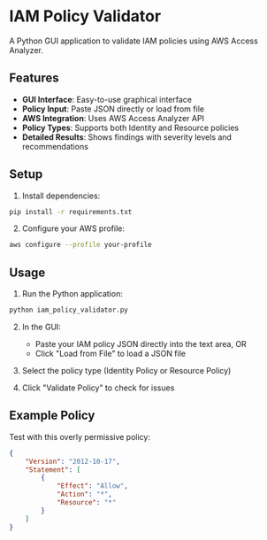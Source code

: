 # IAM Policy Validator

A Python GUI application to validate IAM policies using AWS Access Analyzer.

## Features

- **GUI Interface**: Easy-to-use graphical interface
- **Policy Input**: Paste JSON directly or load from file
- **AWS Integration**: Uses AWS Access Analyzer API
- **Policy Types**: Supports both Identity and Resource policies
- **Detailed Results**: Shows findings with severity levels and recommendations

## Setup

1. Install dependencies:
```bash
pip install -r requirements.txt
```

2. Configure your AWS profile:
```bash
aws configure --profile your-profile
```

## Usage

1. Run the Python application:
```bash
python iam_policy_validator.py
```

2. In the GUI:
   - Paste your IAM policy JSON directly into the text area, OR
   - Click "Load from File" to load a JSON file

3. Select the policy type (Identity Policy or Resource Policy)

4. Click "Validate Policy" to check for issues

## Example Policy

Test with this overly permissive policy:

```json
{
    "Version": "2012-10-17",
    "Statement": [
        {
            "Effect": "Allow",
            "Action": "*",
            "Resource": "*"
        }
    ]
}
```

